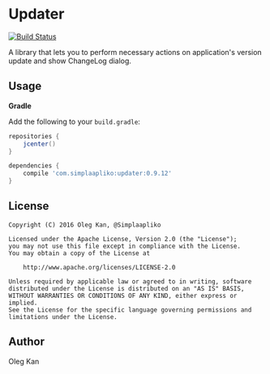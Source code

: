 # Updater
[![Build Status](https://travis-ci.org/simplaapliko/Updater.svg)](https://travis-ci.org/simplaapliko/Updater)

A library that lets you to perform necessary actions on application's version update and show ChangeLog dialog.

## Usage

**Gradle**

Add the following to your `build.gradle`:
```gradle
repositories {
    jcenter()
}

dependencies {
    compile 'com.simplaapliko:updater:0.9.12'
}
```

## License

    Copyright (C) 2016 Oleg Kan, @Simplaapliko
    
    Licensed under the Apache License, Version 2.0 (the "License");
    you may not use this file except in compliance with the License.
    You may obtain a copy of the License at 
    
        http://www.apache.org/licenses/LICENSE-2.0
    
    Unless required by applicable law or agreed to in writing, software 
    distributed under the License is distributed on an "AS IS" BASIS,
    WITHOUT WARRANTIES OR CONDITIONS OF ANY KIND, either express or implied.
    See the License for the specific language governing permissions and 
    limitations under the License.

## Author

Oleg Kan
